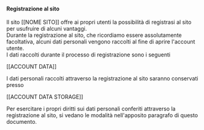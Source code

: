 #### Registrazione al sito
Il sito [[NOME SITO]] offre ai propri utenti la possibilità di registrasi al sito per usufruire di alcuni vantaggi.<br>
Durante la registrazione al sito, che ricordiamo essere assolutamente facoltativa, alcuni dati personali vengono raccolti al fine di aprire l'account utente.<br>
I dati raccolti durante il processo di registrazione sono i seguenti

[[ACCOUNT DATA]]

I dati personali raccolti attraverso la registrazione al sito saranno conservati presso

[[ACCOUNT DATA STORAGE]]

Per esercitare i propri diritti sui dati personali conferiti attraverso la registrazione al sito, si vedano le modalità nell'apposito paragrafo di questo documento.